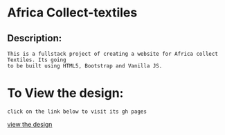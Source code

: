 # Africa Collect-textiles
## Description:
    This is a fullstack project of creating a website for Africa collect Textiles. Its going 
    to be built using HTML5, Bootstrap and Vanilla JS.
    

# To View the design:
    click on the link below to visit its gh pages
   [view the design](https://alovega.github.io/textiles/.)
